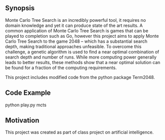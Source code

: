 ## Synopsis

Monte Carlo Tree Search is an incredibly powerful tool, it requires no domain knowledge and yet it can produce state of the art results. A common application of Monte Carlo Tree Search is games that can be played to completion such as Go, however this project aims to apply Monte Carlo Tree Search to the game 2048 – which has a substantial search depth, making traditional approaches unfeasible. To overcome this challenge, a genetic algorithm is used to find a near optimal combination of search depth and number of runs. While more computing power generally leads to better results, these methods show that a near optimal solution can be found for a fraction of the computing requirements.

This project includes modified code from the python package Term2048.

## Code Example

python play.py mcts

## Motivation

This project was created as part of class project on artificial intelligence.
